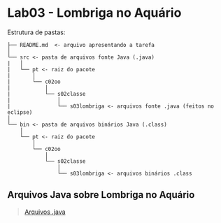 # Lab03 - Lombriga no Aquário

Estrutura de pastas:

~~~
├── README.md  <- arquivo apresentando a tarefa
│
└── src <- pasta de arquivos fonte Java (.java)
|   │
|   └── pt <- raiz do pacote
|       │
|       └── c02oo
|           │
|           └── s02classe
|               │
|               └── s03lombriga <- arquivos fonte .java (feitos no eclipse)
│
└── bin <- pasta de arquivos binários Java (.class)
    │
    └── pt <- raiz do pacote
        │
        └── c02oo
            │
            └── s02classe
                │
                └── s03lombriga <- arquivos binários .class
~~~

## Arquivos Java sobre Lombriga no Aquário

> [Arquivos .java](https://github.com/NuitJack/POOstuff_247069/tree/main/lab03/src/pt/c02oo/s02classe/s03lombriga)
